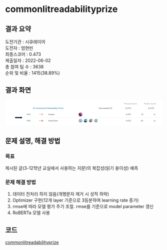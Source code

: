 # commonlitreadabilityprize

## 결과 요약
도전기관 : 시큐레이어    
도전자 : 엄현빈     
최종스코어 : 0.473     
제출일자 : 2022-06-02      
총 참여 팀 수 : 3638      
순위 및 비율 : 1415(38.89%)      

## 결과 화면
![leaderboard_commonlit](./img/leaderboard_commonlit.PNG)

## 문제 설명, 해결 방법
### 목표
제시된 글(3-12학년 교실에서 사용하는 지문)의 복잡성(읽기 용이성) 예측

### 문제 해결 방법
1. 데이터 전처리 하지 않음(개행문자 제거 시 성적 하락)
2. Optimizer 구현(12개 layer 기준으로 3등분하여 learning rate 증가)
3. rmse에 따라 모델 평가 주기 조절. rmse를 기준으로 model parameter 갱신
4. RoBERTa 모델 사용

## 코드
[commonlitreadabilityprize](https://github.com/Umhyunbin/AutoAPE-challenge3/blob/155664bdd4353481c9f4f5ebfcd5960327e2ea5a/kaggle/commonlitreadabilityprize/commonlitreadabilityprize.ipynb)

